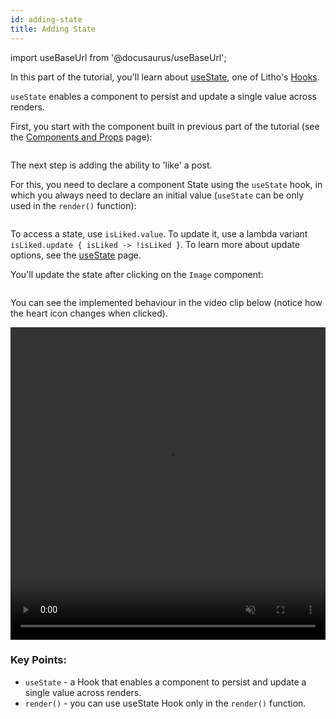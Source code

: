 ```yaml
---
id: adding-state
title: Adding State
---
```


import useBaseUrl from '@docusaurus/useBaseUrl';

In this part of the tutorial, you'll learn about [useState](../mainconcepts/use-state.mdx), one of Litho's [Hooks](../mainconcepts/hooks-intro.mdx).

`useState` enables a component to persist and update a single value across renders.

First, you start with the component built in previous part of the tutorial (see the [Components and Props](first-components.md) page):

```kotlin file=sample/src/main/java/com/facebook/samples/litho/onboarding/PostStyledKComponent.kt start=start_example end=end_example
```

The next step is adding the ability to 'like' a post.

For this, you need to declare a component State using the `useState` hook, in which you always need to declare an initial value (`useState` can be only used in the `render()` function):

```kotlin file=sample/src/main/java/com/facebook/samples/litho/onboarding/PostWithActionsKComponent.kt start=start_state_hook end=end_state_hook
```

To access a state, use `isLiked.value`. To update it, use a lambda variant `isLiked.update { isLiked -> !isLiked }`. To learn more about update options, see the [useState](../mainconcepts/use-state.mdx#value-vs-lambda-variants) page.

You'll update the state after clicking on the `Image` component:

```kotlin file=sample/src/main/java/com/facebook/samples/litho/onboarding/PostWithActionsKComponent.kt start=start_image_button end=end_image_button
```

You can see the implemented behaviour in the video clip below (notice how the heart icon changes when clicked).

<video loop="true" autoplay="true" class="video" width="100%" height="500px" muted="true">
  <source type="video/webm" src={useBaseUrl("/videos/useState-tutorial.mov")}></source>
  <p>Your browser does not support the video element.</p>
</video>

### Key Points:

* `useState` - a Hook that enables a component to persist and update a single value across renders.
* `render()` - you can use useState Hook only in the `render()` function.

